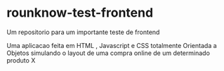 # rounknow-test-frontend
Um repositorio para um importante teste de frontend

Uma aplicacao feita em HTML , Javascript e CSS totalmente Orientada a Objetos simulando
o layout de uma compra online de um determinado produto X
